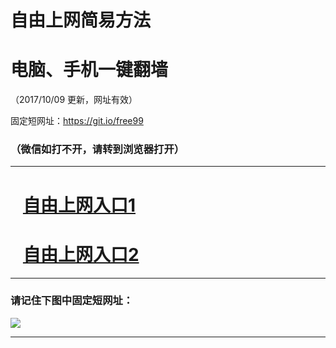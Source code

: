 ﻿# 自由上网简易方法

# 电脑、手机一键翻墙

（2017/10/09 更新，网址有效）

固定短网址：https://git.io/free99

### （微信如打不开，请转到浏览器打开）


***





# &nbsp;&nbsp; <a href="http://ft742525478.fwq-tz-1001.info/fwqtz01.html?t=100900111051 " target="_blank">自由上网入口1</a>
# &nbsp;&nbsp; <a href="http://ft156756319.fwq-tz-1002.info/fwqtz02.html?t=100900113056 " target="_blank">自由上网入口2</a>
***

### 请记住下图中固定短网址：

<img src="https://s3-us-west-2.amazonaws.com/fwq-1001/yjfq-20170905okok.png" /> 


***

